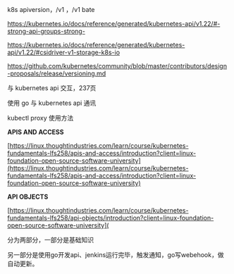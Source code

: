 k8s apiversion，/v1 ，/v1 bate

https://kubernetes.io/docs/reference/generated/kubernetes-api/v1.22/#-strong-api-groups-strong-

 https://kubernetes.io/docs/reference/generated/kubernetes-api/v1.22/#csidriver-v1-storage-k8s-io

https://github.com/kubernetes/community/blob/master/contributors/design-proposals/release/versioning.md

与 kubernetes api 交互，237页

使用 go 与 kubernetes api 通讯

kubectl proxy 使用方法

**APIS AND ACCESS**

[https://linux.thoughtindustries.com/learn/course/kubernetes-fundamentals-lfs258/apis-and-access/introduction?client=linux-foundation-open-source-software-university](https://linux.thoughtindustries.com/learn/course/kubernetes-fundamentals-lfs258/apis-and-access/introduction?client=linux-foundation-open-source-software-university)

**API OBJECTS**

[https://linux.thoughtindustries.com/learn/course/kubernetes-fundamentals-lfs258/api-objects/introduction?client=linux-foundation-open-source-software-university](





分为两部分，一部分是基础知识

另一部分是使用go开发api、jenkins运行完毕，触发通知，go写webehook，做自动更新。



